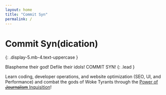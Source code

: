 ```yaml
---
layout: home
title: "Commit Syn"
permalink: /
---
```


# Commit Syn(dication)
{: .display-5.mb-4.text-uppercase }

Blaspheme their god! Defile their idols! COMMIT SYN!
{: .lead }

Learn coding, developer operations, and website optimization (SEO, UI, and Performance) and combat the gods of Woke Tyrants through the [Power of ~~Journalism~~ Inquisition](/inqusition)!
